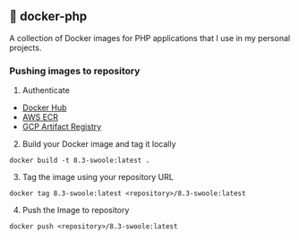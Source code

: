 ## :whale: docker-php

A collection of Docker images for PHP applications that I use in my personal projects.

### Pushing images to repository

1. Authenticate
* [Docker Hub](https://github.com/danieltrolezi/laravel-app/wiki/01.-Setting-Up-Docker-on-Ubuntu#credential-store-docker-login)
* [AWS ECR](https://github.com/danieltrolezi/laravel-app/wiki/11.-AWS-Cookbook#configure-aws-sso)
* [GCP Artifact Registry](https://github.com/danieltrolezi/laravel-app/wiki/12.-GCP-Cookbook#installing-cli-gcloud)

2. Build your Docker image and tag it locally
```
docker build -t 8.3-swoole:latest .
```

3. Tag the image using your repository URL
```
docker tag 8.3-swoole:latest <repository>/8.3-swoole:latest
```

4. Push the Image to repository
```
docker push <repository>/8.3-swoole:latest
```

